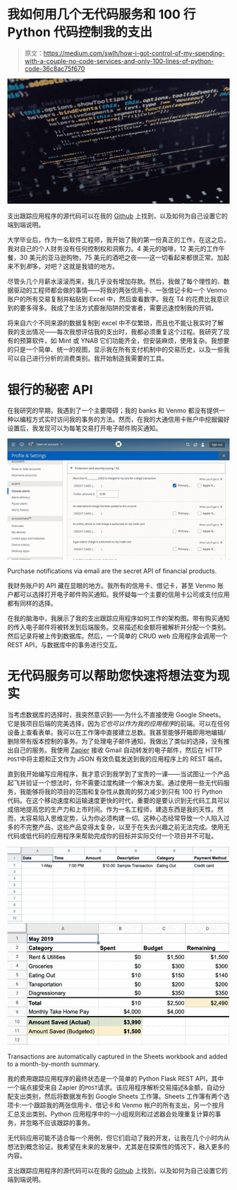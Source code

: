 # 我如何用几个无代码服务和 100 行 Python 代码控制我的支出

> 原文：<https://medium.com/swlh/how-i-got-control-of-my-spending-with-a-couple-no-code-services-and-only-100-lines-of-python-code-36c8ac75f670>

![](img/ccb0cc4c0f170fc162396d38a255931d.png)

支出跟踪应用程序的源代码可以在我的 [Github](https://github.com/peters-josh/spending-tracker) 上找到，以及如何为自己设置它的端到端说明。

大学毕业后，作为一名软件工程师，我开始了我的第一份真正的工作，在这之后，我对自己的个人财务没有任何控制权和洞察力。4 美元的咖啡，12 美元的工作午餐，30 美元的亚马逊购物，75 美元的酒吧之夜——这一切看起来都很正常。加起来不到*那*多，对吧？这就是我错的地方。

尽管头几个月薪水滚滚而来，我几乎没有增加存款。然后，我做了每个理性的、数据驱动的工程师都会做的事情——将我的两张信用卡、一张借记卡和一个 Venmo 账户的所有交易复制并粘贴到 Excel 中，然后查看数字。我在 T4 的花费比我意识到的要多得多。我成了生活方式膨胀陷阱的受害者，需要迅速控制我的开销。

将来自六个不同来源的数据复制到 excel 中不仅繁琐，而且也不能让我实时了解我的支出情况——每次我想评估我的支出时，我都必须重复这个过程。我研究了现有的预算软件，如 Mint 或 YNAB 它们功能齐全，但安装麻烦，使用复杂。我想要的只是一个简单、统一的视图，显示我在所有支付机制中的交易历史，以及一些我可以自己进行分析的消费类别。我开始制造我需要的工具。

# 银行的秘密 API

在我研究的早期，我遇到了一个主要障碍；我的 banks 和 Venmo 都没有提供一种以编程方式实时访问我的事务的方法。然而，在我的大通信用卡账户中挖掘偏好设置后，我发现可以为每笔交易打开电子邮件购买通知。

![](img/4852d3e2b7127e6b8e9f44c123103a3c.png)

Purchase notifications via email are the secret API of financial products.

我财务账户的 API 藏在显眼的地方。我所有的信用卡、借记卡，甚至 Venmo 账户都可以选择打开电子邮件购买通知。我怀疑每一个主要的信用卡公司或支付应用都有同样的选择。

在我的脑海中，我展示了我的支出跟踪应用程序如何工作的架构图。带有购买通知的传入电子邮件将被转发到后端服务。交易描述和金额将被解析并分配一个类别。然后记录将被上传到数据库。然后，一个简单的 CRUD web 应用程序会调用一个 REST API，与数据库中的事务进行交互。

# 无代码服务可以帮助您快速将想法变为现实

当考虑数据库的选择时，我突然意识到——为什么不直接使用 Google Sheets。它是我项目后端的完美选择，因为*它也可以作为我的应用程序*的前端。可以在任何设备上查看表单。我可以在工作簿中直接建立总数。我甚至能够开箱即用地编辑/删除带有版本控制的事务。为了处理电子邮件通知，我做出了类似的选择，没有推出自己的服务。我使用 [Zapier](https://zapier.com/) 接收 Gmail 自动转发的电子邮件，然后在 HTTP `POST`中将主题和正文作为 JSON 有效负载发送到我的应用程序上的 REST 端点。

直到我开始编写应用程序，我才意识到我学到了宝贵的一课——当试图让一个产品起飞并验证一个想法时，你不需要过度构建一个解决方案。通过使用一些无代码服务，我能够将我的项目的范围和复杂性从数周的努力减少到只有 100 行 Python 代码。在这个移动速度和运输速度更快的时代，重要的是要认识到无代码工具可以成倍地提高您的生产力和上市时间。作为一名工程师，建造东西是我的天性。然而，太容易陷入思维定势，认为你必须构建*一切*。这种心态经常导致一个人陷入过多的不完整产品，这些产品变得太复杂，以至于在失去兴趣之前无法完成。使用无代码或低代码的应用程序来帮助完成你的目标并实际交付一个项目并不可耻。

![](img/4bd20057f4172317d97c009ea65b5d1e.png)![](img/4b5ba926138e43e61688a57c7ca5a44f.png)

Transactions are automatically captured in the Sheets workbook and added to a month-by-month summary.

我的费用跟踪应用程序的最终状态是一个简单的 Python Flask REST API，其中一个端点接受来自 Zapier 的`POST`请求。该应用程序解析交易描述&金额，自动分配支出类别，然后将数据发布到 Google Sheets 工作簿。Sheets 工作簿有两个选项卡:一个跟踪我的两张信用卡、借记卡和 Venmo 帐户的所有支出，另一个按月汇总支出类别。Python 应用程序中的一小组规则和过滤器会处理重复计算的事务，并忽略不应该跟踪的事务。

无代码应用可能不适合每一个用例，但它们启动了我的开发，让我在几个小时内从想法到概念验证。我希望在未来的发展中，尤其是在探索性的情况下，融入更多的内容。

支出跟踪应用程序的源代码可以在我的 [Github](https://github.com/peters-josh/spending-tracker) 上找到，以及如何为自己设置它的端到端说明。